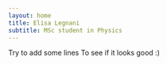 ```yaml
---
layout: home
title: Elisa Legnani
subtitle: MSc student in Physics
---
```


Try to add some lines
To see if it looks good
:)
